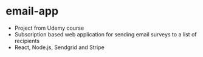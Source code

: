 # email-app
- Project from Udemy course
- Subscription based web application for sending email surveys to a list of recipients
- React, Node.js, Sendgrid and Stripe
